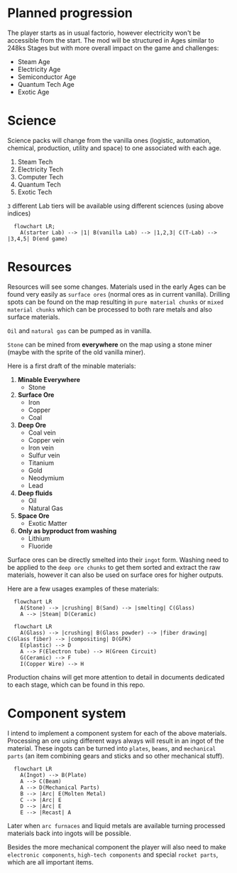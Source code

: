 # Planned progression

The player starts as in usual factorio, however electricity won't be accessible from the start.
The mod will be structured in Ages similar to 248ks Stages but with more overall impact on the game and challenges:

- Steam Age
- Electricity Age
- Semiconductor Age
- Quantum Tech Age
- Exotic Age

# Science

Science packs will change from the vanilla ones (logistic, automation, chemical, production, utility and space) to one associated with each age.

1. Steam Tech
2. Electricity Tech
3. Computer Tech
4. Quantum Tech
5. Exotic Tech

`3` different Lab tiers will be available using different sciences (using above indices)

```mermaid
  flowchart LR;
    A(starter Lab) --> |1| B(vanilla Lab) --> |1,2,3| C(T-Lab) --> |3,4,5| D(end game)
```

# Resources

Resources will see some changes. Materials used in the early Ages can be found very easily as `surface ores` (normal ores as in current vanilla). Drilling spots can be found on the map resulting in `pure material chunks` or `mixed material chunks` which can be processed to both rare metals and also surface materials.

`Oil` and `natural gas` can be pumped as in vanilla.

`Stone` can be mined from **everywhere** on the map using a stone miner (maybe with the sprite of the old vanilla miner).

Here is a first draft of the minable materials:

1. **Minable Everywhere**
    - Stone
2. **Surface Ore**
    - Iron
    - Copper
    - Coal
3. **Deep Ore**
    - Coal vein
    - Copper vein
    - Iron vein
    - Sulfur vein
    - Titanium
    - Gold
    - Neodymium
    - Lead
4. **Deep fluids**
    - Oil
    - Natural Gas
5. **Space Ore**
    - Exotic Matter
6. **Only as byproduct from washing**
    - Lithium
    - Fluoride

Surface ores can be directly smelted into their `ingot` form. Washing need to be applied to the `deep ore chunks` to get them sorted and extract the raw materials, however it can also be used on surface ores for higher outputs.

Here are a few usages examples of these materials:

```mermaid
  flowchart LR
    A(Stone) --> |crushing| B(Sand) --> |smelting| C(Glass)
    A --> |Steam| D(Ceramic)
```
```mermaid
  flowchart LR
    A(Glass) --> |crushing| B(Glass powder) --> |fiber drawing| C(Glass fiber) --> |compositing| D(GFK)
    E(plastic) --> D
    A --> F(Electron tube) --> H(Green Circuit)
    G(Ceramic) --> F
    I(Copper Wire) --> H
```
Production chains will get more attention to detail in documents dedicated to each stage, which can be found in this repo.

# Component system

I intend to implement a component system for each of the above materials.
Processing an ore using different ways always will result in an ingot of the material. These ingots can be turned into `plates`, `beams`, and `mechanical parts` (an item combining gears and sticks and so other mechanical stuff).

```mermaid
  flowchart LR
    A(Ingot) --> B(Plate)
    A --> C(Beam)
    A --> D(Mechanical Parts)
    B --> |Arc| E(Molten Metal)
    C --> |Arc| E
    D --> |Arc| E
    E --> |Recast| A
```

Later when `arc furnaces` and liquid metals are available turning processed materials back into ingots will be possible. 

Besides the more mechanical component the player will also need to make `electronic components`, `high-tech components` and special `rocket parts`, which are all important items.